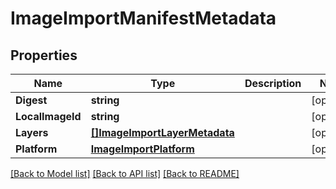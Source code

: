 # ImageImportManifestMetadata

## Properties

Name | Type | Description | Notes
------------ | ------------- | ------------- | -------------
**Digest** | **string** |  | [optional] 
**LocalImageId** | **string** |  | [optional] 
**Layers** | [**[]ImageImportLayerMetadata**](ImageImportLayerMetadata.md) |  | [optional] 
**Platform** | [**ImageImportPlatform**](ImageImportPlatform.md) |  | [optional] 

[[Back to Model list]](../README.md#documentation-for-models) [[Back to API list]](../README.md#documentation-for-api-endpoints) [[Back to README]](../README.md)


